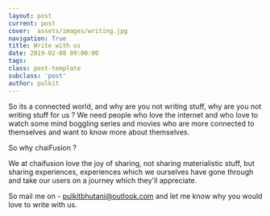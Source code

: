```yaml
---
layout: post
current: post
cover:  assets/images/writing.jpg
navigation: True
title: Write with us
date: 2019-02-08 09:00:00
tags: 
class: post-template
subclass: 'post'
author: pulkit
---
```


So its a connected world, and why are you not writing stuff, why are you not writing stuff for us ? We need people who love the internet
and who love to watch some mind boggling series and movies who are more connected to themselves and want to know more about themselves.

So why chaiFusion ?

We at chaifusion love the joy of sharing, not sharing materialistic stuff, but sharing experiences, experiences which we ourselves have gone
through and take our users on a journey which they'll appreciate.

So mail me on - pulkitbhutani@outlook.com and let me know why you would love to write with us.
